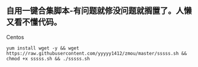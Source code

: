 ## 自用一键合集脚本-有问题就修没问题就搁置了。人懒又看不懂代码。
Centos
```shell
yum install wget -y && wget https://raw.githubusercontent.com/yyyyy1412/zmou/master/sssss.sh && chmod +x sssss.sh && ./sssss.sh
```
